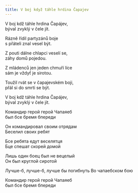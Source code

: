 ```yaml
---
title: V boj když táhle hrdina Čapajev
---
```


V boj kdž táhle hrdina Čapájev,  
býval zvyklý v čele jít.

Rázně řídil partyzánů boje   
s přáteli znal vesel být.

Z pouti dálne chlapci veselí se,   
záhy domů pojedou.

Z mládenců jen jeden chmuří líce    
sám je vždyť je sirotou.

Toužil rvát se v čapajevském boji,  
přál si do smrti se být.

V boj kdž táhle hrdina Čapájev,  
býval zvyklý v čele jít.

Командир герой герой Чапаяеб  
был бсе бремя бпереди

Он командировал своим отрядам  
Беселил своих ребят

Бсе ребята едут веселятця    
Бце спешат скорей домой

Лишь один боец был не вецелый   
Он был круглой сиротой

Лучше-б, лучше-б, лучше бы погибнуть
Во чапаебском бою

Командир герой герой Чапаяеб  
был бсе бремя бпереди





